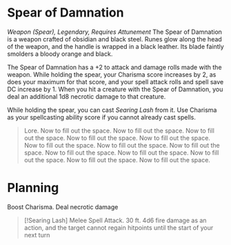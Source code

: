 # Spear of Damnation
*Weapon (Spear), Legendary, Requires Attunement*
The Spear of Damnation is a weapon crafted of obsidian and black steel. Runes glow along the head of the weapon, and the handle is wrapped in a black leather. Its blade faintly smolders a bloody orange and black.

The Spear of Damnation has a +2 to attack and damage rolls made with the weapon. While holding the spear, your Charisma score increases by 2, as does your maximum for that score, and your spell attack rolls and spell save DC increase by 1. When you hit a creature with the Spear of Damnation, you deal an additional 1d8 necrotic damage to that creature.

While holding the spear, you can cast *Searing Lash* from it. Use Charisma as your spellcasting ability score if you cannot already cast spells.

> Lore. Now to fill out the space. Now to fill out the space. Now to fill out the space. Now to fill out the space. Now to fill out the space. Now to fill out the space. Now to fill out the space. Now to fill out the space. Now to fill out the space. Now to fill out the space. Now to fill out the space. Now to fill out the space. Now to fill out the space. 

# Planning
Boost Charisma. Deal necrotic damage

>[!Searing Lash]
>Melee Spell Attack. 30 ft. 4d6 fire damage as an action, and the target cannot regain hitpoints until the start of your next turn
